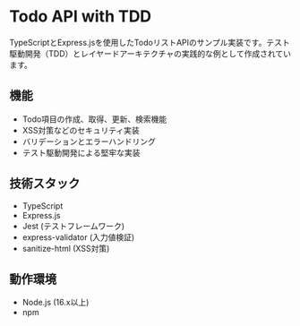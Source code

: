 # Todo API with TDD

TypeScriptとExpress.jsを使用したTodoリストAPIのサンプル実装です。テスト駆動開発（TDD）とレイヤードアーキテクチャの実践的な例として作成されています。

## 機能

- Todo項目の作成、取得、更新、検索機能
- XSS対策などのセキュリティ実装
- バリデーションとエラーハンドリング
- テスト駆動開発による堅牢な実装

## 技術スタック

- TypeScript
- Express.js
- Jest (テストフレームワーク)
- express-validator (入力値検証)
- sanitize-html (XSS対策)

## 動作環境

- Node.js (16.x以上)
- npm
